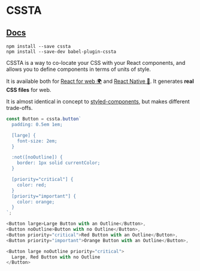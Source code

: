# CSSTA

## [Docs](https://jacobp100.gitbooks.io/cssta/content/)

```
npm install --save cssta
npm install --save-dev babel-plugin-cssta
```

CSSTA is a way to co-locate your CSS with your React components, and allows you to define components in terms of units of style.

It is available both for [React for web 🌍](./web.md) and [React Native 📱](./native.md). It generates **real CSS files** for web.

It is almost identical in concept to [styled-components](https://github.com/styled-components/styled-components), but makes different trade-offs.

```js
const Button = cssta.button`
  padding: 0.5em 1em;

  [large] {
    font-size: 2em;
  }

  :not([noOutline]) {
    border: 1px solid currentColor;
  }

  [priority="critical"] {
    color: red;
  }
  [priority="important"] {
    color: orange;
  }
`;

<Button large>Large Button with an Outline</Button>,
<Button noOutline>Button with no Outline</Button>,
<Button priority="critical">Red Button with an Outline</Button>,
<Button priority="important">Orange Button with an Outline</Button>,

<Button large noOutline priority="critical">
  Large, Red Button with no Outline
</Button>
```
